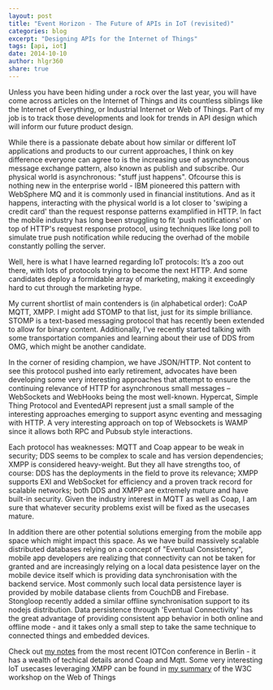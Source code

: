 ```yaml
---
layout: post
title: "Event Horizon - The Future of APIs in IoT (revisited)"
categories: blog
excerpt: "Designing APIs for the Internet of Things"
tags: [api, iot]
date: 2014-10-10
author: hlgr360
share: true
---
```


Unless you have been hiding under a rock over the last year, you will have come across articles on the Internet of Things and its countless siblings like the Internet of Everything, or Industrial Internet or Web of Things. Part of my job is to track those developments and look for trends in API design which will inform our future product design.

While there is a passionate debate about how similar or different IoT applications and products to our current approaches, I think on key difference everyone can agree to is the increasing use of asynchronous message exchange pattern, also known as publish and subscribe. Our physical world is asynchronous: "stuff just happens". Ofcourse this is nothing new in the enterprise world - IBM pioneered this pattern with WebSphere MQ and it is commonly used in financial institutions. And as it happens, interacting with the physical world is a lot closer to 'swiping a credit card' than the request response patterns examplified in HTTP. In fact the mobile industry has long been struggling to fit 'push notifications' on top of HTTP's request response protocol, using techniques like long poll to simulate true push notification while reducing the overhad of the mobile constantly polling the server.

Well, here is what I have learned regarding IoT protocols: It’s a zoo out there, with lots of protocols trying to become the next HTTP. And some candidates deploy a formidable array of marketing, making it exceedingly hard to cut through the marketing hype.

My current shortlist of main contenders is (in alphabetical order): CoAP
MQTT, XMPP. I might add STOMP to that list, just for its simple brilliance. STOMP is a text-based messaging protocol that has recently been extended to allow for binary content. Additionally, I’ve recently started talking with some transportation companies and learning about their use of DDS from OMG, which might be another candidate.

In the corner of residing champion, we have JSON/HTTP. Not content to see this protocol pushed into early retirement, advocates have been developing some very interesting approaches that attempt to ensure the continuing relevance of HTTP for asynchronous small messages – WebSockets and WebHooks being the most well-known. Hypercat, Simple Thing Protocol and EventedAPI represent just a small sample of the interesting approaches emerging to support async eventing and messaging with HTTP. A very interesting approach on top of Websockets is WAMP since it allows both RPC  and Pubsub style interactions.

Each protocol has weaknesses: MQTT and Coap appear to be weak in security; DDS seems to be complex to scale and has version dependencies; XMPP is considered heavy-weight. But they all have strengths too, of course: DDS has the deployments in the field to prove its relevance; XMPP supports EXI and WebSocket for efficiency and a proven track record for scalable networks; both DDS and XMPP are extremely mature and have built-in security. Given the industry interest in MQTT as well as Coap, I am sure that whatever security problems exist will be fixed as the usecases mature.

In addition there are other potential solutions emerging from the mobile app space which might impact this space. As we have build massively scalable distributed databases relying on a concept of "Eventual Consistency", mobile app developers are realizing that connectivity can not be taken for granted and are increasingly relying on a local data pesistence layer on the mobile device itself which is providing data synchronisation with the backend service. Most commonly such local data persistence layer is provided by mobile database clients from CouchDB and Firebase. Stongloop recently added a similar offline synchronisation support to its nodejs distribution. Data persistence through 'Eventual Connectivity' has the great advantage of providing consistent app behavior in both online and offline mode - and it takes only a small step to take the same technique to connected things and embedded devices.

Check out [my notes](https://hlgr360.github.io/blog/blog/notes-iotcon/) from the most recent IOTCon conference in Berlin - it has a wealth of techical details arond Coap and Mqtt. Some very interesting IoT usecases leveraging XMPP can be found in [my summary](https://hlgr360.github.io/blog/blog/notes-w3c-workshop/) of the W3C workshop on the Web of Things
